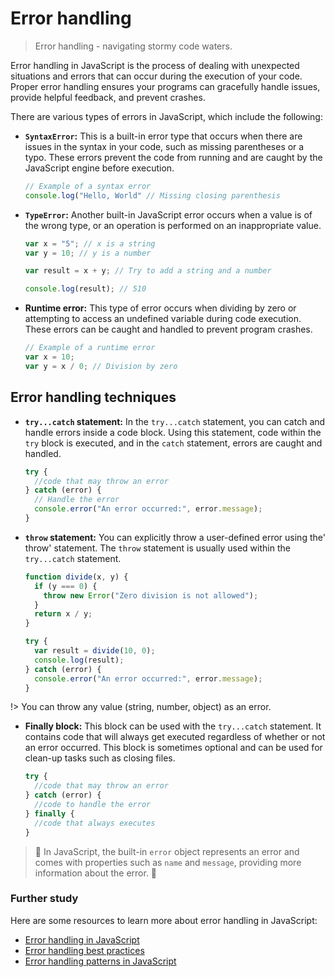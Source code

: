 # Error handling

> Error handling - navigating stormy code waters.

Error handling in JavaScript is the process of dealing with unexpected situations and errors that can occur during the execution of your code. Proper error handling ensures your programs can gracefully handle issues, provide helpful feedback, and prevent crashes.

There are various types of errors in JavaScript, which include the following:

- **`SyntaxError`:** This is a built-in error type that occurs when there are issues in the syntax in your code, such as missing parentheses or a typo. These errors prevent the code from running and are caught by the JavaScript engine before execution.

  ```javascript
  // Example of a syntax error
  console.log("Hello, World" // Missing closing parenthesis
  ```

- **`TypeError`:** Another built-in JavaScript error occurs when a value is of the wrong type, or an operation is performed on an inappropriate value.

  ```javascript
  var x = "5"; // x is a string
  var y = 10; // y is a number

  var result = x + y; // Try to add a string and a number

  console.log(result); // 510
  ```

- **Runtime error:** This type of error occurs when dividing by zero or attempting to access an undefined variable during code execution. These errors can be caught and handled to prevent program crashes.

  ```javascript
  // Example of a runtime error
  var x = 10;
  var y = x / 0; // Division by zero
  ```

## Error handling techniques

- **`try...catch` statement:** In the `try...catch` statement, you can catch and handle errors inside a code block. Using this statement, code within the `try` block is executed, and in the `catch` statement, errors are caught and handled.

  ```javascript
  try {
    //code that may throw an error
  } catch (error) {
    // Handle the error
    console.error("An error occurred:", error.message);
  }
  ```

- **`throw` statement:** You can explicitly throw a user-defined error using the' throw' statement. The `throw` statement is usually used within the `try...catch` statement.

  ```javascript
  function divide(x, y) {
    if (y === 0) {
      throw new Error("Zero division is not allowed");
    }
    return x / y;
  }

  try {
    var result = divide(10, 0);
    console.log(result);
  } catch (error) {
    console.error("An error occurred:", error.message);
  }
  ```

!> You can throw any value (string, number, object) as an error.

- **Finally block:** This block can be used with the `try...catch` statement. It contains code that will always get executed regardless of whether or not an error occurred. This block is sometimes optional and can be used for clean-up tasks such as closing files.

  ```javascript
  try {
    //code that may throw an error
  } catch (error) {
    //code to handle the error
  } finally {
    //code that always executes
  }
  ```

> :construction: In JavaScript, the built-in `error` object represents an error and comes with properties such as `name` and `message`, providing more information about the error. :construction:

### Further study

Here are some resources to learn more about error handling in JavaScript:

- [Error handling in JavaScript](https://developer.mozilla.org/en-US/docs/Web/JavaScript/Guide/Control_flow_and_error_handling#Error_handling)
- [Error handling best practices](https://www.toptal.com/javascript/javascript-error-handling-guide)
- [Error handling patterns in JavaScript](https://www.sitepoint.com/error-handling-patterns-in-node-js/)
